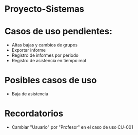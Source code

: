 # Proyecto-Sistemas

# Casos de uso pendientes:
- Altas bajas y cambios de grupos
- Exportar informe
- Registro de informes por periodo
- Registro de asistencia en tiempo real

# Posibles casos de uso
- Baja de asistencia

# Recordatorios
- Cambiar "Usuario" por "Profesor" en el caso de uso CU-001
